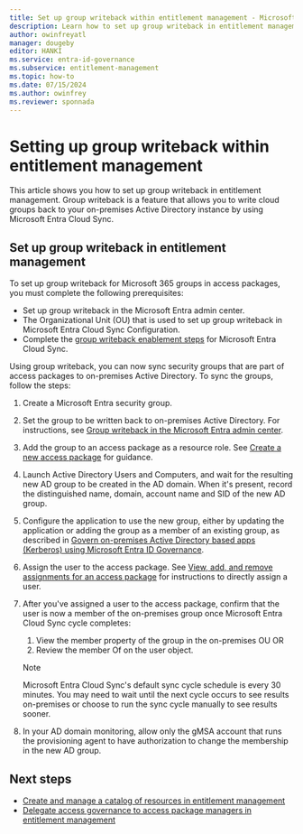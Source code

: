 ```yaml
---
title: Set up group writeback within entitlement management - Microsoft Entra ID
description: Learn how to set up group writeback in entitlement management.
author: owinfreyatl
manager: dougeby
editor: HANKI
ms.service: entra-id-governance
ms.subservice: entitlement-management
ms.topic: how-to
ms.date: 07/15/2024
ms.author: owinfrey
ms.reviewer: sponnada
---
```


# Setting up group writeback within entitlement management

This article shows you how to set up group writeback in entitlement management. Group writeback is a feature that allows you to write cloud groups back to your on-premises Active Directory instance by using Microsoft Entra Cloud Sync.

## Set up group writeback in entitlement management


To set up group writeback for Microsoft 365 groups in access packages, you must complete the following prerequisites:

- Set up group writeback in the Microsoft Entra admin center. 
- The Organizational Unit (OU) that is used to set up group writeback in Microsoft Entra Cloud Sync Configuration.
- Complete the [group writeback enablement steps](~/identity/hybrid/cloud-sync/how-to-configure-entra-to-active-directory.md) for Microsoft Entra Cloud Sync.
 
Using group writeback, you can now sync security groups that are part of access packages to on-premises Active Directory. To sync the groups, follow the steps:

1. Create a Microsoft Entra security group.

1. Set the group to be written back to on-premises Active Directory. For instructions, see [Group writeback in the Microsoft Entra admin center](~/identity/hybrid/cloud-sync/how-to-configure-entra-to-active-directory.md). 

1. Add the group to an access package as a resource role. See [Create a new access package](entitlement-management-access-package-create.md#select-resource-roles) for guidance. 

1. Launch Active Directory Users and Computers, and wait for the resulting new AD group to be created in the AD domain. When it's present, record the distinguished name, domain, account name and SID of the new AD group.

1. Configure the application to use the new group, either by updating the application or adding the group as a member of an existing group, as described in [Govern on-premises Active Directory based apps (Kerberos) using Microsoft Entra ID Governance](../identity/hybrid/cloud-sync/govern-on-premises-groups.md).

1. Assign the user to the access package. See [View, add, and remove assignments for an access package](entitlement-management-access-package-assignments.md#directly-assign-a-user) for instructions to directly assign a user. 

1. After you've assigned a user to the access package, confirm that the user is now a member of the on-premises group once Microsoft Entra Cloud Sync cycle completes:
    1. View the member property of the group in the on-premises OU OR 
    1. Review the member Of on the user object. 

    > [!NOTE]   
    > Microsoft Entra Cloud Sync's default sync cycle schedule is every 30 minutes. You may need to wait until the next cycle occurs to see results on-premises or choose to run the sync cycle manually to see results sooner.

1. In your AD domain monitoring, allow only the gMSA account that runs the provisioning agent to have authorization to change the membership in the new AD group.

## Next steps

- [Create and manage a catalog of resources in entitlement management](entitlement-management-catalog-create.md)
- [Delegate access governance to access package managers in entitlement management](entitlement-management-delegate-managers.md)
